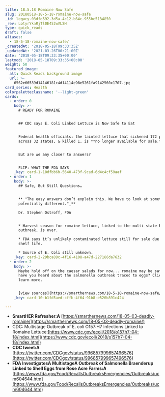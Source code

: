 ```yaml
---
title: 18.5.18 Romaine Now Safe
slug: 20180518-18-5-18-romaine-now-safe
_id: legacy-03dfd592-3d5a-4c12-b64c-955bc5134850
_rev: LotyrYkaRjTl0E452wVLSH
type: quick_reads
draft: false
aliases:
  - 18-5-18-romaine-now-safe/
_createdAt: '2018-05-18T09:33:35Z'
_updatedAt: '2021-03-26T00:21:00Z'
date: '2018-05-18T09:33:35+00:00'
lastmod: '2018-05-18T09:33:35+00:00'
weight: 50
featured_image:
  alt: Quick Reads background image
  url: >-
    6562e66539d14146181c4d14114e98e5261fa9142560x1707.jpg
card_series: Health
colorpaletteclassname: '--light-green'
cards:
  - order: 0
    body: >-
      # READY FOR ROMAINE


      ## CDC says E. Coli Linked Lettuce is Now Safe to Eat


      Federal health officials: the tainted lettuce that sickened 172 people
      across 32 states, & killed 1, is **no longer available for sale.**


      But are we any closer to answers?


      FLIP: WHAT THE FDA SAYS
    _key: card-1-18dfbb6b-5640-473f-9cad-6d4c4cf50aaf
  - order: 1
    body: >-
      ## Safe, But Still Questions…


      **_"The easy answers don’t explain this. We have to look at something
      potentially different."_**  

      Dr. Stephen Ostroff, FDA


      * Harvest season for romaine lettuce, linked to the multi-state E. coli
      outbreak, is over.

      * FDA says it’s unlikely contaminated lettuce still for sale due to 21-day
      shelf life.

      * Source of E. Coli still unknown.
    _key: card-2-29bca89c-4f16-4108-a47d-227186da7632
  - order: 2
    body: >-
      Maybe hold off on the caesar salads for now... romaine may be safe, but
      have you heard about the salmonella outbreak traced to eggs? Click to
      learn more.


      [view sources](https://smarthernews.com/18-5-18-romaine-now-safe/)
    _key: card-10-b1fd5aed-cffb-4f64-91b8-e520b891c424

---
```

* **SmartHER Refresher:A** [https://smarthernews.com/18-05-03-deadly-romaine/](https://smarthernews.com/18-05-03-deadly-romaine/)
* CDC: Multistage Outbreak of E. coli O157:H7 Infections Linked to Romaine Lettuce:[https://www.cdc.gov/ecoli/2018/o157h7-04-18/index.html](https://www.cdc.gov/ecoli/2018/o157h7-04-18/index.html)
* **CDC tweet:A** [https://twitter.com/CDCgov/status/996857999657496576](https://twitter.com/CDCgov/status/996857999657496576)
* **FDA InvestigatesA MultistageA Outbreak of Salmonella Braenderup Linked to Shell Eggs from Rose Acre Farms:A** [https://www.fda.gov/Food/RecallsOutbreaksEmergencies/Outbreaks/ucm604644.htm](https://www.fda.gov/Food/RecallsOutbreaksEmergencies/Outbreaks/ucm604644.htm)
